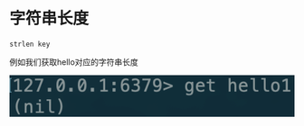 # 字符串长度

```text
strlen key
```

例如我们获取hello对应的字符串长度

![](../../.gitbook/assets/image%20%2839%29.png)

